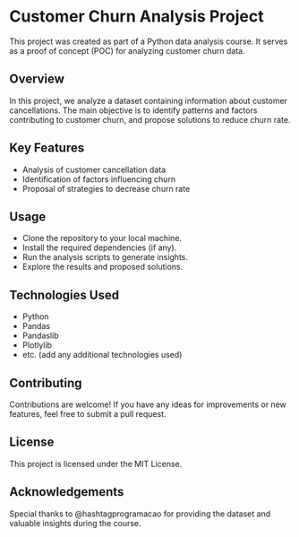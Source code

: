 # Customer Churn Analysis Project

This project was created as part of a Python data analysis course. It serves as a proof of concept (POC) for analyzing customer churn data.

## Overview

In this project, we analyze a dataset containing information about customer cancellations. The main objective is to identify patterns and factors contributing to customer churn, and propose solutions to reduce churn rate.

## Key Features

- Analysis of customer cancellation data
- Identification of factors influencing churn
- Proposal of strategies to decrease churn rate

## Usage

- Clone the repository to your local machine.
- Install the required dependencies (if any).
- Run the analysis scripts to generate insights.
- Explore the results and proposed solutions.

## Technologies Used

- Python
- Pandas
- Pandaslib
- Plotlylib
- etc. (add any additional technologies used)

## Contributing

Contributions are welcome! If you have any ideas for improvements or new features, feel free to submit a pull request.

## License

This project is licensed under the MIT License.

## Acknowledgements

Special thanks to @hashtagprogramacao for providing the dataset and valuable insights during the course.
